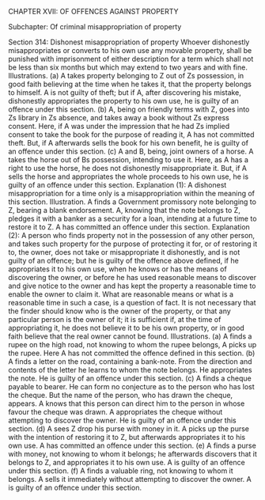 CHAPTER XVII: OF OFFENCES AGAINST PROPERTY

Subchapter: Of criminal misappropriation of property

Section 314: Dishonest misappropriation of property
Whoever dishonestly misappropriates or converts to his own use any movable property, shall be punished with imprisonment of either description for a term which shall not be less than six months but which may extend to two years and with fine.
Illustrations.
(a) A takes property belonging to Z out of Zs possession, in good faith believing at the time when he takes it, that the property belongs to himself. A is not guilty of theft; but if A, after discovering his mistake, dishonestly appropriates the property to his own use, he is guilty of an offence under this section. (b) A, being on friendly terms with Z, goes into Zs library in Zs absence, and takes away a book without Zs express consent. Here, if A was under the impression that he had Zs implied consent to take the book for the purpose of reading it, A has not committed theft. But, if A afterwards sells the book for his own benefit, he is guilty of an offence under this section. (c) A and B, being, joint owners of a horse. A takes the horse out of Bs possession, intending to use it. Here, as A has a right to use the horse, he does not dishonestly misappropriate it. But, if A sells the horse and appropriates the whole proceeds to his own use, he is guilty of an offence under this section.
Explanation (1): A dishonest misappropriation for a time only is a misappropriation within the meaning of this section.
Illustration.
A finds a Government promissory note belonging to Z, bearing a blank endorsement. A, knowing that the note belongs to Z, pledges it with a banker as a security for a loan, intending at a future time to restore it to Z. A has committed an offence under this section.
Explanation (2): A person who finds property not in the possession of any other person, and takes such property for the purpose of protecting it for, or of restoring it to, the owner, does not take or misappropriate it dishonestly, and is not guilty of an offence; but he is guilty of the offence above defined, if he appropriates it to his own use, when he knows or has the means of discovering the owner, or before he has used reasonable means to discover and give notice to the owner and has kept the property a reasonable time to enable the owner to claim it. What are reasonable means or what is a reasonable time in such a case, is a question of fact. It is not necessary that the finder should know who is the owner of the property, or that any particular person is the owner of it; it is sufficient if, at the time of appropriating it, he does not believe it to be his own property, or in good faith believe that the real owner cannot be found.
Illustrations.
(a) A finds a rupee on the high road, not knowing to whom the rupee belongs, A picks up the rupee. Here A has not committed the offence defined in this section. (b) A finds a letter on the road, containing a bank-note. From the direction and contents of the letter he learns to whom the note belongs. He appropriates the note. He is guilty of an offence under this section. (c) A finds a cheque payable to bearer. He can form no conjecture as to the person who has lost the cheque. But the name of the person, who has drawn the cheque, appears. A
knows that this person can direct him to the person in whose favour the cheque was drawn. A appropriates the cheque without attempting to discover the owner. He is guilty of an offence under this section. (d) A sees Z drop his purse with money in it. A picks up the purse with the intention of restoring it to Z, but afterwards appropriates it to his own use. A has committed an offence under this section. (e) A finds a purse with money, not knowing to whom it belongs; he afterwards discovers that it belongs to Z, and appropriates it to his own use. A is guilty of an offence under this section. (f) A finds a valuable ring, not knowing to whom it belongs. A sells it immediately without attempting to discover the owner. A is guilty of an offence under this section.


